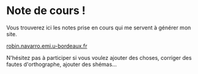# Note de cours !

Vous trouverez ici les notes prise en cours qui me servent à générer mon site.

[robin.navarro.emi.u-bordeaux.fr](robin.navarro.emi.u-bordeaux.fr)

N'hésitez pas à participer si vous voulez ajouter des choses, corriger des fautes d'orthographe, ajouter des shémas...
